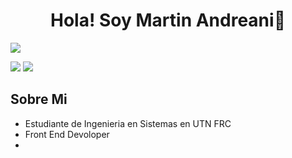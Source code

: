 <div align='center'>
<h1 align= 'center' >Hola! Soy Martin Andreani👋</h1>
</div>
<img src='https://imgur.com/yrcWC3C.png'>


<a href='https://www.linkedin.com/in/martin-andreani-developer/' ><img src='https://img.shields.io/badge/LinkedIn-0077B5?style=for-the-badge&logo=linkedin&logoColor=white' ></a>
<a href='https://www.instagram.com/tincho_andreani/' ><img src='https://img.shields.io/badge/Instagram-E4405F?style=for-the-badge&logo=instagram&logoColor=white' ></a>

## Sobre Mi

- Estudiante de Ingenieria en Sistemas en UTN FRC
- Front End Devoloper
- 
